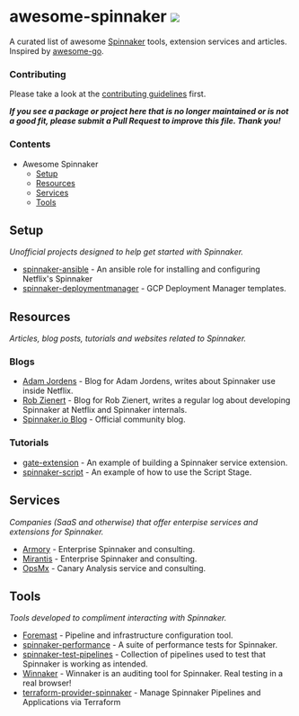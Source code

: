 # awesome-spinnaker [<img src="http://join.spinnaker.io/badge.svg">](http://join.spinnaker.io)

A curated list of awesome [Spinnaker](http://spinnaker.io) tools, extension 
services and articles. Inspired by [awesome-go](https://github.com/avelino/awesome-go).

### Contributing

Please take a look at the [contributing guidelines](CONTRIBUTING.md) first.

**_If you see a package or project here that is no longer maintained or is not a good fit,
please submit a Pull Request to improve this file. Thank you!_**

### Contents

* Awesome Spinnaker
  * [Setup](#setup)
  * [Resources](#resources)
  * [Services](#services)
  * [Tools](#tools)
  
## Setup

_Unofficial projects designed to help get started with Spinnaker._

* [spinnaker-ansible](https://github.com/AMeng/spinnaker-ansible) - An ansible role for installing and configuring Netflix's Spinnaker
* [spinnaker-deploymentmanager](https://github.com/GoogleCloudPlatform/spinnaker-deploymentmanager) - GCP Deployment Manager templates.

## Resources

_Articles, blog posts, tutorials and websites related to Spinnaker._

### Blogs

* [Adam Jordens](https://medium.com/@ajordens) - Blog for Adam Jordens, writes about Spinnaker use inside Netflix.
* [Rob Zienert](https://medium.com/@rizza) - Blog for Rob Zienert, writes a regular log about developing Spinnaker at Netflix and Spinnaker internals.
* [Spinnaker.io Blog](https://blog.spinnaker.io/) - Official community blog.

### Tutorials

* [gate-extension](https://github.com/ajordens/gate-extension) - An example of building a Spinnaker service extension.
* [spinnaker-script](https://github.com/j-oconnor/spinnaker-script) - An example of how to use the Script Stage.

## Services

_Companies (SaaS and otherwise) that offer enterpise services and extensions for Spinnaker._

* [Armory](http://www.armory.io/) - Enterprise Spinnaker and consulting.
* [Mirantis](https://www.mirantis.com/) - Enterprise Spinnaker and consulting.
* [OpsMx](http://opsmx.com/) - Canary Analysis service and consulting.

## Tools

_Tools developed to compliment interacting with Spinnaker._

* [Foremast](https://github.com/gogoair/foremast) - Pipeline and infrastructure configuration tool.
* [spinnaker-performance](https://github.com/ajordens/spinnaker-performance) - A suite of performance tests for Spinnaker.
* [spinnaker-test-pipelines](https://github.com/armory/spinnaker-test-pipelines) - Collection of pipelines used to test that Spinnaker is working as intended.
* [Winnaker](https://github.com/target/winnaker) - Winnaker is an auditing tool for Spinnaker. Real testing in a real browser!
* [terraform-provider-spinnaker](https://github.com/armory-io/terraform-provider-spinnaker) - Manage Spinnaker Pipelines and Applications via Terraform
